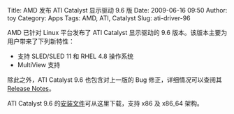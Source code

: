 Title: AMD 发布 ATI Catalyst 显示驱动 9.6 版
Date: 2009-06-16 09:50
Author: toy
Category: Apps
Tags: AMD, ATI, Catalyst
Slug: ati-driver-96

AMD 已针对 Linux 平台发布了 ATI Catalyst 显示驱动的 9.6
版本。该版本主要为用户带来了下列新特性：

* 支持 SLED/SLED 11 和 RHEL 4.8 操作系统  
* MultiView 支持

除此之外，ATI Catalyst 9.6 也包含对上一版的 Bug 修正，详细情况可以查阅其
[Release
Notes](https://a248.e.akamai.net/f/674/9206/0/www2.ati.com/drivers/linux/catalyst\_96\_linux.pdf)。

ATI Catalyst 9.6
的[安装文件](https://a248.e.akamai.net/f/674/9206/0/www2.ati.com/drivers/linux/ati-driver-installer-9-6-x86.x86\_64.run)可从这里下载，支持
x86 及 x86\_64 架构。
